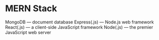 # MERN Stack

MongoDB — document database
Express(.js) — Node.js web framework
React(.js) — a client-side JavaScript framework
Node(.js) — the premier JavaScript web server
